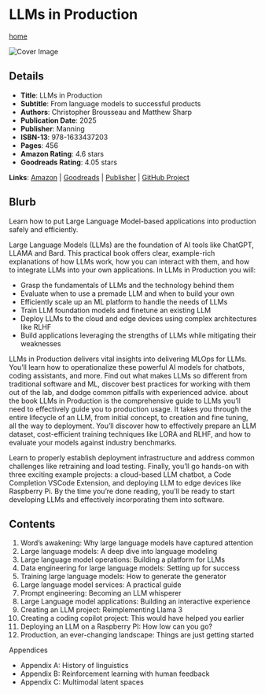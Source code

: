 # LLMs in Production

[home](../)

![Cover Image](llms-in-production.jpeg)

## Details

* **Title**: LLMs in Production
* **Subtitle**: From language models to successful products
* **Authors**: Christopher Brousseau and Matthew Sharp
* **Publication Date**: 2025
* **Publisher**: Manning
* **ISBN-13**: 978-1633437203
* **Pages**: 456
* **Amazon Rating**: 4.6 stars
* **Goodreads Rating**: 4.05 stars


**Links**: [Amazon](https://amzn.to/47ng1YB) |
[Goodreads](https://www.goodreads.com/book/show/215144443-llms-in-production) |
[Publisher](https://www.manning.com/books/llms-in-production) |
[GitHub Project](https://github.com/IMJONEZZ/LLMs-in-Production)

## Blurb

Learn how to put Large Language Model-based applications into production safely and efficiently.

Large Language Models (LLMs) are the foundation of AI tools like ChatGPT, LLAMA and Bard. This practical book offers clear, example-rich explanations of how LLMs work, how you can interact with them, and how to integrate LLMs into your own applications. In LLMs in Production you will:

* Grasp the fundamentals of LLMs and the technology behind them
* Evaluate when to use a premade LLM and when to build your own
* Efficiently scale up an ML platform to handle the needs of LLMs
* Train LLM foundation models and finetune an existing LLM
* Deploy LLMs to the cloud and edge devices using complex architectures like RLHF
* Build applications leveraging the strengths of LLMs while mitigating their weaknesses

LLMs in Production delivers vital insights into delivering MLOps for LLMs. You’ll learn how to operationalize these powerful AI models for chatbots, coding assistants, and more. Find out what makes LLMs so different from traditional software and ML, discover best practices for working with them out of the lab, and dodge common pitfalls with experienced advice.
about the book
LLMs in Production is the comprehensive guide to LLMs you’ll need to effectively guide you to production usage. It takes you through the entire lifecycle of an LLM, from initial concept, to creation and fine tuning, all the way to deployment. You’ll discover how to effectively prepare an LLM dataset, cost-efficient training techniques like LORA and RLHF, and how to evaluate your models against industry benchmarks.

Learn to properly establish deployment infrastructure and address common challenges like retraining and load testing. Finally, you’ll go hands-on with three exciting example projects: a cloud-based LLM chatbot, a Code Completion VSCode Extension, and deploying LLM to edge devices like Raspberry Pi. By the time you’re done reading, you’ll be ready to start developing LLMs and effectively incorporating them into software.

## Contents

1. Word’s awakening: Why large language models have captured attention
2. Large language models: A deep dive into language modeling
3. Large language model operations: Building a platform for LLMs
4. Data engineering for large language models: Setting up for success
5. Training large language models: How to generate the generator
6. Large language model services: A practical guide
7. Prompt engineering: Becoming an LLM whisperer
8. Large Language model applications: Building an interactive experience
9. Creating an LLM project: Reimplementing Llama 3
10. Creating a coding copilot project: This would have helped you earlier
11. Deploying an LLM on a Raspberry PI: How low can you go?
12. Production, an ever-changing landscape: Things are just getting started

Appendices
* Appendix A: History of linguistics
* Appendix B: Reinforcement learning with human feedback
* Appendix C: Multimodal latent spaces
